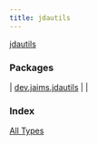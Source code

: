 ```yaml
---
title: jdautils
---
```


[jdautils](./index.html)

### Packages

| [dev.jaims.jdautils](dev.jaims.jdautils/index.html) |  |

### Index

[All Types](alltypes/index.html)